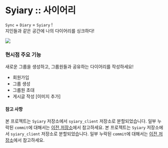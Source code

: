 # Syiary :: 사이어리
`Sync` + `Diary` = `Syiary` !<br>
지인들과 같은 공간에 나의 다이어리를 싱크하다!

<img src="https://img.shields.io/badge/Spring Boot-6DB33F?style=for-the-badge&logo=springboot&logoColor=white">

### 현시점 주요 기능
새로운 그룹을 생성하고, 그룹원들과 공유하는 다이어리를 작성하세요!
- 회원가입
- 그룹 생성
- 그룹원 초대
- 게시글 작성 [이미지 추가]

#### 참고 사항

본 프로젝트는 `Syiary` 저장소에서 `syiary_client` 저장소로 분할되었습니다. 일부 누락된 `commit`에 대해서는 [이전 저장소](https://github.com/Potato-Y/Syiary)에서 참고하세요.
본 프로젝트는 `Syiary` 저장소에서 `syiary_client` 저장소로 분할되었습니다. 일부 누락된 `commit`에 대해서는 [이전 저장소](https://github.com/Potato-Y/Syiary)에서 참고하세요.